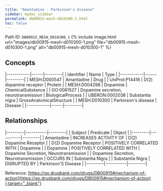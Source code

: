 ```yaml
---
title: "Amantadine - Parkinson's disease"
sidebar: mydoc_sidebar
permalink: db00915-mesh-d010300-1.html
toc: false 
---
```



Path ID: `DB00915_MESH_D010300_1`
{% include image.html url="images/db00915-mesh-d010300-1.png" file="db00915-mesh-d010300-1.png" alt="db00915-mesh-d010300-1" %}

## Concepts

|------------|------|---------|
| Identifier | Name | Type    |
|------------|------|---------|
| MESH:D000547 | Amantadine | Drug |
| UniProt:P14416 | D(2) dopamine receptor | Protein |
| MESH:D004298 | Dopamine | ChemicalSubstance |
| GO:0061527 | Dopamine secretion, neurotransmission | BiologicalProcess |
| UBERON:0002038 | Substantia nigra | GrossAnatomicalStructure |
| MESH:D010300 | Parkinson's disease | Disease |
|------------|------|---------|

## Relationships

|---------|-----------|---------|
| Subject | Predicate | Object  |
|---------|-----------|---------|
| Amantadine | INCREASES ACTIVITY OF | D(2) Dopamine Receptor |
| D(2) Dopamine Receptor | POSITIVELY CORRELATED WITH | Dopamine |
| Dopamine | POSITIVELY CORRELATED WITH | Dopamine Secretion, Neurotransmission |
| Dopamine Secretion, Neurotransmission | OCCURS IN | Substantia Nigra |
| Substantia Nigra | DISRUPTED BY | Parkinson'S Disease |
|---------|-----------|---------|

Reference: [https://go.drugbank.com/drugs/DB00915#mechanism-of-action](https://go.drugbank.com/drugs/DB00915#mechanism-of-action){:target="_blank"}